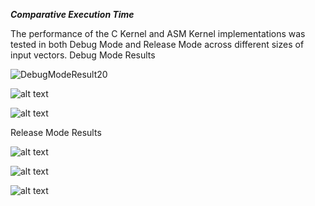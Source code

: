 ***Comparative Execution Time***

The performance of the C Kernel and ASM Kernel implementations was tested in both Debug Mode and Release Mode across different sizes of input vectors.
 Debug Mode Results

![DebugModeResult20](https://github.com/Bredrumb/LBYARCH_MCO2_SAXPY/assets/83742598/ffe4a390-83bf-4082-ad5d-d8d799c3634c)


![alt text](DebugModeResult24.jpg)

![alt text](DebugModeResult26.jpg)

 Release  Mode Results

![alt text](ReleaseModeResult20.jpg)

![alt text](ReleaseModeResult24.jpg)

![alt text](ReleaseModeResult26.jpg)